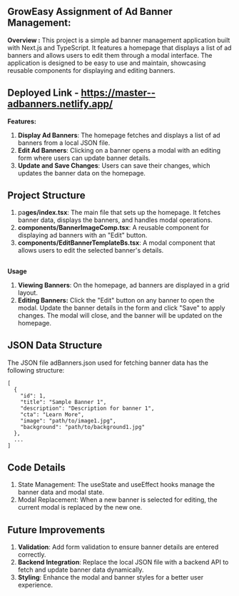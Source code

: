 
## **GrowEasy Assignment of Ad Banner Management:**
**Overview :**
This project is a simple ad banner management application built with Next.js and TypeScript. It features a homepage that displays a list of ad banners and allows users to edit them through a modal interface. The application is designed to be easy to use and maintain, showcasing reusable components for displaying and editing banners.
## Deployed Link - https://master--adbanners.netlify.app/
**Features:**
1. **Display Ad Banners**: The homepage fetches and displays a list of ad banners from a local JSON file.
2. **Edit Ad Banners**: Clicking on a banner opens a modal with an editing form where users can update banner details.
3. **Update and Save Changes**: Users can save their changes, which updates the banner data on the homepage.
## Project Structure
1. pa**ges/index.tsx**: The main file that sets up the homepage. It fetches banner data, displays the banners, and handles modal operations.
2. **components/BannerImageComp.tsx**: A reusable component for displaying ad banners with an "Edit" button.
3. **components/EditBannerTemplateBs.tsx**: A modal component that allows users to edit the selected banner's details.
##
**Usage**
1. **Viewing Banners**: On the homepage, ad banners are displayed in a grid layout.
2. **Editing Banners:** Click the "Edit" button on any banner to open the modal. Update the banner details in the form and click "Save" to apply changes. The modal will close, and the banner will be updated on the homepage.
## JSON Data Structure
The JSON file adBanners.json used for fetching banner data has the following structure:
```
[
  {
    "id": 1,
    "title": "Sample Banner 1",
    "description": "Description for banner 1",
    "cta": "Learn More",
    "image": "path/to/image1.jpg",
    "background": "path/to/background1.jpg"
  },
  ...
]
```

## Code Details
1. State Management: The useState and useEffect hooks manage the banner data and modal state.
2. Modal Replacement: When a new banner is selected for editing, the current modal is replaced by the new one.
## Future Improvements
1. **Validation**: Add form validation to ensure banner details are entered correctly.
2. **Backend Integration**: Replace the local JSON file with a backend API to fetch and update banner data dynamically.
3. **Styling**: Enhance the modal and banner styles for a better user experience.
